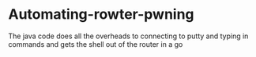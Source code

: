 # Automating-rowter-pwning
The java code does all the overheads to connecting to putty and typing in commands and gets the shell out of the router in a go 
